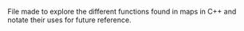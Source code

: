 File made to explore the different functions found in maps in C++ and 
notate their uses for future reference.

